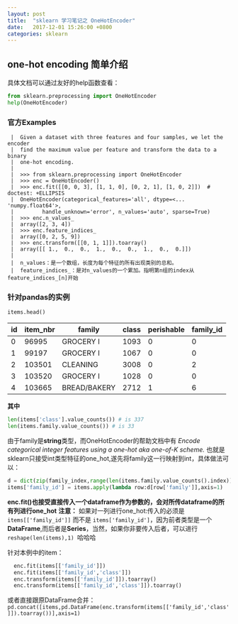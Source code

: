 ```yaml
---
layout: post
title:  "sklearn 学习笔记之 OneHotEncoder"
date:   2017-12-01 15:26:00 +0800
categories: sklearn
---
```


## one-hot encoding 简单介绍
具体文档可以通过友好的help函数查看：
```python
from sklearn.preprocessing import OneHotEncoder
help(OneHotEncoder)
```
### 官方Examples

     |  Given a dataset with three features and four samples, we let the encoder
     |  find the maximum value per feature and transform the data to a binary
     |  one-hot encoding.
     |  
     |  >>> from sklearn.preprocessing import OneHotEncoder
     |  >>> enc = OneHotEncoder()
     |  >>> enc.fit([[0, 0, 3], [1, 1, 0], [0, 2, 1], [1, 0, 2]])  # doctest: +ELLIPSIS
     |  OneHotEncoder(categorical_features='all', dtype=<... 'numpy.float64'>,
     |         handle_unknown='error', n_values='auto', sparse=True)
     |  >>> enc.n_values_
     |  array([2, 3, 4])
     |  >>> enc.feature_indices_
     |  array([0, 2, 5, 9])
     |  >>> enc.transform([[0, 1, 1]]).toarray()
     |  array([[ 1.,  0.,  0.,  1.,  0.,  0.,  1.,  0.,  0.]])
     |
     |  n_values：是一个数组，长度为每个特征的所有出现类别的总和。
     |  feature_indices_：是对n_values的一个累加。指明第n组的index从feature_indices_[n]开始

### 针对pandas的实例
```python
items.head()
```

id  |item_nbr| family|  class|  perishable| family_id
 ---------|------|----|---|------|----
0   |96995  |GROCERY I  |1093   |0  |0
1   |99197  |GROCERY I  |1067   |0  |0
2   |103501 |CLEANING   |3008   |0 |2
3   |103520 |GROCERY I  |1028   |0  |0
4   |103665 |BREAD/BAKERY   |2712   |1  |6

**其中**
```python
len(items['class'].value_counts()) # is 337
len(items.family.value_counts()) # is 33
```

由于family是**string**类型，而OneHotEncoder的帮助文档中有
*Encode categorical integer features using a one-hot aka one-of-K scheme.*
也就是sklearn只接受int类型特征的one_hot,遂先将family这一行映射到int，具体做法可以：
```python
d = dict(zip(family_index,range(len(items.family.value_counts().index))))
items['family_id'] = items.apply(lambda row:d[row['family']],axis=1)
```

**enc.fit()也接受直接传入一个dataframe作为参数的，会对所传dataframe的所有列进行one_hot**
**注意：** 如果对一列进行one_hot:传入的必须是`items[['family_id']]` 而不是 `items['family_id']`，因为前者类型是一个**DataFrame**,而后者是**Series**，当然，如果你非要传入后者，可以进行`reshape(len(items),1) `哈哈哈
  
针对本例中的item：
```python
  enc.fit(items[['family_id']])
  enc.fit(items[['family_id','class']])
  enc.transform(items[['family_id']]).toarray() 
  enc.transform(items[['family_id','class']]).toarray() 
```
或者直接跟原DataFrame合并：
`pd.concat([items,pd.DataFrame(enc.transform(items[['family_id','class']]).toarray())],axis=1)`






